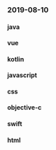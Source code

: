 ### 2019-08-10

#### java

#### vue

#### kotlin

#### javascript

#### css

#### objective-c

#### swift

#### html
